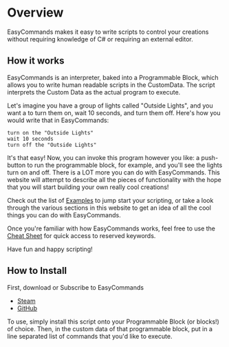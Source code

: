 # Overview

EasyCommands makes it easy to write scripts to control your creations without requiring knowledge of C# or requiring an external editor.  

## How it works

EasyCommands is an interpreter, baked into a Programmable Block, which allows you to write human readable scripts in the CustomData.  The script interprets the Custom Data as the actual program to execute.

Let's imagine you have a group of lights called "Outside Lights", and you want a to turn them on, wait 10 seconds, and turn them off. Here's how you would write that in EasyCommands:

```
turn on the "Outside Lights"
wait 10 seconds
turn off the "Outside Lights"
```

It's that easy! Now, you can invoke this program however you like: a push-button to run the programmable block, for example, and you'll see the lights turn on and off. There is a LOT more you can do with EasyCommands. This website will attempt to describe all the pieces of functionality with the hope that you will start building your own really cool creations!

Check out the list of [Examples](https://spaceengineers.merlinofmines.com/EasyCommands/examples "Examples") to jump start your scripting, or take a look through the various sections in this website to get an idea of all the cool things you can do with EasyCommands. 

Once you're familiar with how EasyCommands works, feel free to use the [Cheat Sheet](https://spaceengineers.merlinofmines.com/EasyCommands/cheatsheet) for quick access to reserved keywords.

Have fun and happy scripting!

## How to Install
First, download or Subscribe to EasyCommands
* [Steam](https://steamcommunity.com/sharedfiles/filedetails/?id=2698315573)
* [GitHub](https://github.com/MerlinofMines/EasyCommands/releases)

To use, simply install this script onto your Programmable Block (or blocks!) of choice.  Then, in the custom data of that programmable block, put in a line separated list of commands that you'd like to execute.

